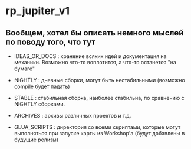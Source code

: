 # rp_jupiter_v1

## Вообщем, хотел бы описать немного мыслей по поводу того, что тут

- IDEAS_OR_DOCS : хранение всяких идей и документация на механики. Возможно что-то воплотится, а что-то останется "на бумаге"

- NIGHTLY : дневные сборки, могут быть нестабильными (возможно compile будет падать)

- STABLE : стабильная сборка, наиболее стабильна, по сравнению с NIGHTLY сборками.

- ARCHIVES : архивы различных проектов и т.д.

- GLUA_SCRIPTS : директория со всеми скриптами, которые могут выполняться при запуске карты из Workshop'a (будут добавлены в будущие релизы)